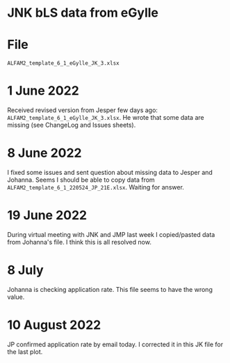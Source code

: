 # JNK bLS data from eGylle

# File
`ALFAM2_template_6_1_eGylle_JK_3.xlsx`

# 1 June 2022
Received revised version from Jesper few days ago: `ALFAM2_template_6_1_eGylle_JK_3.xlsx`.
He wrote that some data are missing (see ChangeLog and Issues sheets).

# 8 June 2022
I fixed some issues and sent question about missing data to Jesper and Johanna.
Seems I should be able to copy data from `ALFAM2_template_6_1_220524_JP_21E.xlsx`.
Waiting for answer.

# 19 June 2022
During virtual meeting with JNK and JMP last week I copied/pasted data from Johanna's file.
I think this is all resolved now.

# 8 July
Johanna is checking application rate.
This file seems to have the wrong value.

# 10 August 2022
JP confirmed application rate by email today.
I corrected it in this JK file for the last plot.

